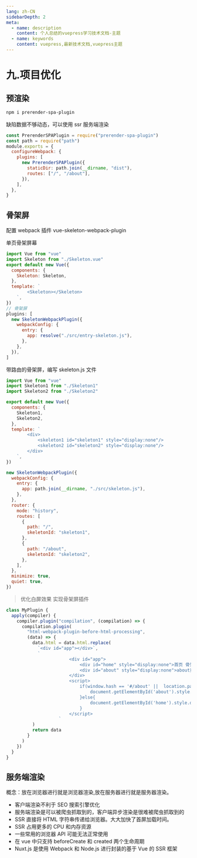 ```yaml
---
lang: zh-CN
sidebarDepth: 2
meta:
  - name: description
    content: 个人总结的vuepress学习技术文档-主题
  - name: keywords
    content: vuepress,最新技术文档,vuepress主题
---
```


# 九.项目优化

## 预渲染

```sh
npm i prerender-spa-plugin
```

缺陷数据不够动态，可以使用 ssr 服务端渲染

```js
const PrerenderSPAPlugin = require("prerender-spa-plugin")
const path = require("path")
module.exports = {
  configureWebpack: {
    plugins: [
      new PrerenderSPAPlugin({
        staticDir: path.join(__dirname, "dist"),
        routes: ["/", "/about"],
      }),
    ],
  },
}
```

## 骨架屏

配置 webpack 插件 vue-skeleton-webpack-plugin

单页骨架屏幕

```js
import Vue from "vue"
import Skeleton from "./Skeleton.vue"
export default new Vue({
  components: {
    Skeleton: Skeleton,
  },
  template: `
        <Skeleton></Skeleton>    
    `,
})
// 骨架屏
plugins: [
  new SkeletonWebpackPlugin({
    webpackConfig: {
      entry: {
        app: resolve("./src/entry-skeleton.js"),
      },
    },
  }),
]
```

带路由的骨架屏，编写 skeleton.js 文件

```js
import Vue from "vue"
import Skeleton1 from "./Skeleton1"
import Skeleton2 from "./Skeleton2"

export default new Vue({
  components: {
    Skeleton1,
    Skeleton2,
  },
  template: `
        <div>
            <skeleton1 id="skeleton1" style="display:none"/>
            <skeleton2 id="skeleton2" style="display:none"/>
        </div>
    `,
})
```

```js
new SkeletonWebpackPlugin({
  webpackConfig: {
    entry: {
      app: path.join(__dirname, "./src/skeleton.js"),
    },
  },
  router: {
    mode: "history",
    routes: [
      {
        path: "/",
        skeletonId: "skeleton1",
      },
      {
        path: "/about",
        skeletonId: "skeleton2",
      },
    ],
  },
  minimize: true,
  quiet: true,
})
```

> 优化白屏效果
> 实现骨架屏插件

```js
class MyPlugin {
  apply(compiler) {
    compiler.plugin("compilation", (compilation) => {
      compilation.plugin(
        "html-webpack-plugin-before-html-processing",
        (data) => {
          data.html = data.html.replace(
            `<div id="app"></div>`,
            `
                        <div id="app">
                            <div id="home" style="display:none">首页 骨架屏</div>
                            <div id="about" style="display:none">about页面骨架屏</div>
                        </div>
                        <script>
                            if(window.hash == '#/about' ||  location.pathname=='/about'){
                                document.getElementById('about').style.display="block"
                            }else{
                                document.getElementById('home').style.display="block"
                            }
                        </script>
                    `
          )
          return data
        }
      )
    })
  }
}
```

## 服务端渲染

概念：放在浏览器进行就是浏览器渲染,放在服务器进行就是服务器渲染。

- 客户端渲染不利于 SEO 搜索引擎优化
- 服务端渲染是可以被爬虫抓取到的，客户端异步渲染是很难被爬虫抓取到的
- SSR 直接将 HTML 字符串传递给浏览器。大大加快了首屏加载时间。
- SSR 占用更多的 CPU 和内存资源
- 一些常用的浏览器 API 可能无法正常使用
- 在 vue 中只支持 beforeCreate 和 created 两个生命周期
- Nuxt.js 是使用 Webpack 和 Node.js 进行封装的基于 Vue 的 SSR 框架

